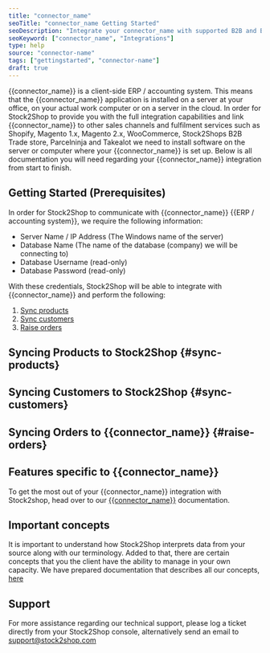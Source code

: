 ```yaml
---
title: "connector_name"
seoTitle: "connector_name Getting Started"
seoDescription: "Integrate your connector_name with supported B2B and B2C Systems through Stock2Shop"
seoKeyword: ["connector_name", "Integrations"]
type: help
source: "connector-name"
tags: ["gettingstarted", "connector-name"]
draft: true
---
```


{{connector_name}} is a client-side ERP / accounting system. 
This means that the {{connector_name}} application is installed on a 
server at your office, on your actual work computer or on a 
server in the cloud. In order for Stock2Shop to provide you 
with the full integration capabilities and link {{connector_name}} 
to other sales channels and fulfilment services such as 
Shopify, Magento 1.x, Magento 2.x, WooCommerce, Stock2Shops B2B Trade store, 
Parcelninja and Takealot we need to install software on the server or computer where your {{connector_name}} is set up. 
Below is all documentation you will need regarding your {{connector_name}} integration from start to finish.

## Getting Started (Prerequisites)

In order for Stock2Shop to communicate with {{connector_name}} {{ERP / accounting system}}, 
we require the following information:

- Server Name / IP Address (The Windows name of the server)
- Database Name (The name of the database (company) we will be connecting to)
- Database Username (read-only)
- Database Password (read-only)

With these credentials, Stock2Shop will be able to integrate with 
{{connector_name}} and perform the following:

1. [Sync products](#sync-products) 
2. [Sync customers](#sync-customers) 
3. [Raise orders](#raise-orders) 

## Syncing Products to Stock2Shop {#sync-products}



## Syncing Customers to Stock2Shop  {#sync-customers}



## Syncing Orders to {{connector_name}} {#raise-orders}


## Features specific to {{connector_name}}
To get the most out of your {{connector_name}} integration with Stock2shop, 
head over to our [{{connector_name}}](/help/# "{{connector_name}} features") documentation.


## Important concepts 
It is important to understand how Stock2Shop interprets data from your source 
along with our terminology. Added to that, there are certain concepts that you 
the client have the ability to manage in your own capacity. We have prepared 
documentation that describes all our concepts, [here](/help/how-it-works "How it works")

## Support
For more assistance regarding our technical support, please log a ticket
directly from your Stock2Shop console, alternatively send an email to support@stock2shop.com
